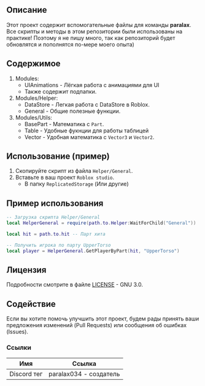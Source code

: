 ## Описание

Этот проект содержит вспомогательные файлы для команды **paralax**.
Все скрипты и методы в этом репозитории были использованы на практике!
Поэтому я не пишу много, так как репозиторий будет обновлятся и пополнятся по-мере моего опыта)

## Содержимое

1. Modules:
   - UIAnimations - Лёгкая работа с анимациями для UI
   - Также содержит подпапки.
2. Modules/Helper:
   - DataStore - Легкая работа с DataStore в Roblox.
   - General - Общие полезные функции.
1. Modules/Utils:
   - BasePart - Математика с `Part`.
   - Table - Удобные фукнции для работы таблицей
   - Vector - Удобная математика с `Vector3` и `Vector2`.

## Использование (пример)

1. Скопируйте скрипт из файла `Helper/General`.
2. Вставьте в ваш проект `Roblox studio`.
   - В папку `ReplicatedStorage` (Или другие)

## Пример использования

```lua
-- Загрузка скрипта Helper/General
local HelperGeneral = require(path.to.Helper:WaitForChild("General"))

local hit = path.to.hit -- Парт хита

-- Получить игрока по парту UpperTorso
local player = HelperGeneral.GetPlayerByPart(hit, "UpperTorso")
```

## Лицензия

Подробности смотрите в файле [LICENSE](LICENSE) - GNU 3.0.

## Содействие

Если вы хотите помочь улучшить этот проект, будем рады принять ваши предложения изменений (Pull Requests) или сообщения об ошибках (Issues).

### Ссылки
| Имя         | Ссылка                      |
| ----------- | --------------------------- |
| Discord тег | paralax034 - создатель      |
